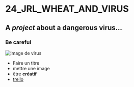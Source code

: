 # 24_JRL_WHEAT_AND_VIRUS
## A *project* about a dangerous virus...
### Be careful 
![image de virus](https://www.quebecscience.qc.ca/wp-content/uploads/2020/04/virus-wiki.jpg)
- Faire un titre
- mettre une image
- être **créatif**
- [trello](https://trello.com/u/wheatandvirus/boards)
